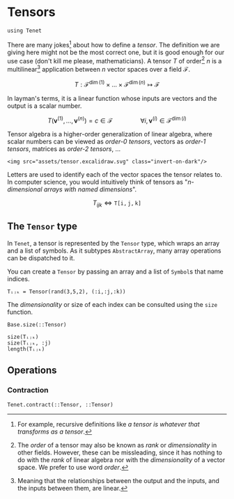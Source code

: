 # Tensors

```@setup tensor
using Tenet
```

There are many jokes[^1] about how to define a _tensor_. The definition we are giving here might not be the most correct one, but it is good enough for our use case (don't kill me please, mathematicians).
A tensor $T$ of order[^2] $n$ is a multilinear[^3] application between $n$ vector spaces over a field $\mathcal{F}$.

[^1]: For example, recursive definitions like _a tensor is whatever that transforms as a tensor_.
[^2]: The _order_ of a tensor may also be known as _rank_ or _dimensionality_ in other fields. However, these can be missleading, since it has nothing to do with the _rank_ of linear algebra nor with the _dimensionality_ of a vector space. We prefer to use word _order_.
[^3]: Meaning that the relationships between the output and the inputs, and the inputs between them, are linear.

```math
T : \mathcal{F}^{\dim(1)} \times \dots \times \mathcal{F}^{\dim(n)} \mapsto \mathcal{F}
```

In layman's terms, it is a linear function whose inputs are vectors and the output is a scalar number.

```math
T(\mathbf{v}^{(1)}, \dots, \mathbf{v}^{(n)}) = c \in \mathcal{F} \qquad\qquad \forall i, \mathbf{v}^{(i)} \in \mathcal{F}^{\dim(i)}
```

Tensor algebra is a higher-order generalization of linear algebra, where scalar numbers can be viewed as _order-0 tensors_, vectors as _order-1 tensors_, matrices as _order-2 tensors_, ...

```@raw html
<img src="assets/tensor.excalidraw.svg" class="invert-on-dark"/>
```

Letters are used to identify each of the vector spaces the tensor relates to.
In computer science, you would intuitively think of tensors as "_n-dimensional arrays with named dimensions_".

```math
T_{ijk} \iff \mathtt{T[i,j,k]}
```

## The `Tensor` type

In `Tenet`, a tensor is represented by the `Tensor` type, which wraps an array and a list of symbols. As it subtypes `AbstractArray`, many array operations can be dispatched to it.

You can create a `Tensor` by passing an array and a list of `Symbol`s that name indices.

```@repl tensor
Tᵢⱼₖ = Tensor(rand(3,5,2), (:i,:j,:k))
```

The _dimensionality_ or size of each index can be consulted using the `size` function.

```@docs
Base.size(::Tensor)
```

```@repl tensor
size(Tᵢⱼₖ)
size(Tᵢⱼₖ, :j)
length(Tᵢⱼₖ)
```

## Operations

### Contraction

```@docs
Tenet.contract(::Tensor, ::Tensor)
```
